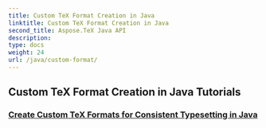 ```yaml
---
title: Custom TeX Format Creation in Java
linktitle: Custom TeX Format Creation in Java
second_title: Aspose.TeX Java API
description: 
type: docs
weight: 24
url: /java/custom-format/
---
```


## Custom TeX Format Creation in Java Tutorials
### [Create Custom TeX Formats for Consistent Typesetting in Java](./creating-custom-formats/)